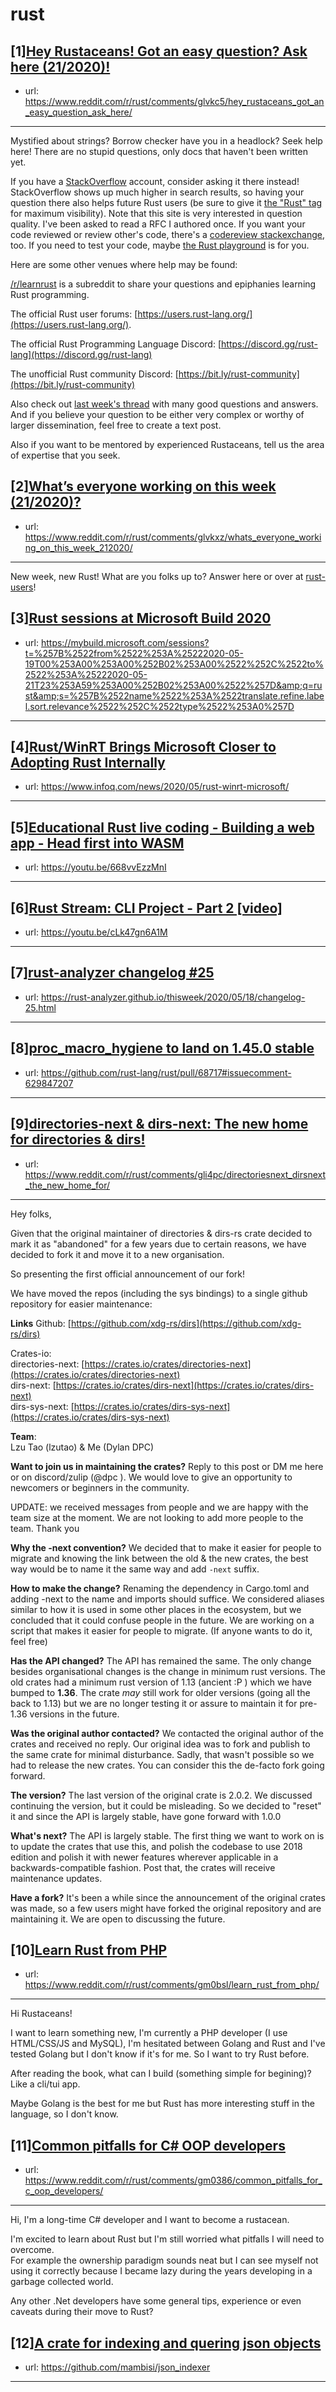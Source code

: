 # rust
## [1][Hey Rustaceans! Got an easy question? Ask here (21/2020)!](https://www.reddit.com/r/rust/comments/glvkc5/hey_rustaceans_got_an_easy_question_ask_here/)
- url: https://www.reddit.com/r/rust/comments/glvkc5/hey_rustaceans_got_an_easy_question_ask_here/
---
Mystified about strings? Borrow checker have you in a headlock? Seek help here! There are no stupid questions, only docs that haven't been written yet.

If you have a [StackOverflow](http://stackoverflow.com/) account, consider asking it there instead! StackOverflow shows up much higher in search results, so having your question there also helps future Rust users (be sure to give it [the "Rust" tag](http://stackoverflow.com/questions/tagged/rust) for maximum visibility). Note that this site is very interested in question quality. I've been asked to read a RFC I authored once. If you want your code reviewed or review other's code, there's a [codereview stackexchange](https://codereview.stackexchange.com/questions/tagged/rust), too. If you need to test your code, maybe [the Rust playground](https://play.rust-lang.org) is for you.

Here are some other venues where help may be found:

[/r/learnrust](https://www.reddit.com/r/learnrust) is a subreddit to share your questions and epiphanies learning Rust programming.

The official Rust user forums: [https://users.rust-lang.org/](https://users.rust-lang.org/).

The official Rust Programming Language Discord: [https://discord.gg/rust-lang](https://discord.gg/rust-lang)

The unofficial Rust community Discord: [https://bit.ly/rust-community](https://bit.ly/rust-community)

Also check out [last week's thread](https://reddit.com/r/rust/comments/ghw4v6/hey_rustaceans_got_an_easy_question_ask_here/) with many good questions and answers. And if you believe your question to be either very complex or worthy of larger dissemination, feel free to create a text post.

Also if you want to be mentored by experienced Rustaceans, tell us the area of expertise that you seek.
## [2][What’s everyone working on this week (21/2020)?](https://www.reddit.com/r/rust/comments/glvkxz/whats_everyone_working_on_this_week_212020/)
- url: https://www.reddit.com/r/rust/comments/glvkxz/whats_everyone_working_on_this_week_212020/
---
New week, new Rust! What are you folks up to? Answer here or over at [rust-users](https://users.rust-lang.org/t/whats-everyone-working-on-this-week-21-2020/42814?u=llogiq)!
## [3][Rust sessions at Microsoft Build 2020](https://www.reddit.com/r/rust/comments/glv1zk/rust_sessions_at_microsoft_build_2020/)
- url: https://mybuild.microsoft.com/sessions?t=%257B%2522from%2522%253A%25222020-05-19T00%253A00%253A00%252B02%253A00%2522%252C%2522to%2522%253A%25222020-05-21T23%253A59%253A00%252B02%253A00%2522%257D&amp;q=rust&amp;s=%257B%2522name%2522%253A%2522translate.refine.label.sort.relevance%2522%252C%2522type%2522%253A0%257D
---

## [4][Rust/WinRT Brings Microsoft Closer to Adopting Rust Internally](https://www.reddit.com/r/rust/comments/glr1w0/rustwinrt_brings_microsoft_closer_to_adopting/)
- url: https://www.infoq.com/news/2020/05/rust-winrt-microsoft/
---

## [5][Educational Rust live coding - Building a web app - Head first into WASM](https://www.reddit.com/r/rust/comments/glx2ka/educational_rust_live_coding_building_a_web_app/)
- url: https://youtu.be/668vvEzzMnI
---

## [6][Rust Stream: CLI Project - Part 2 [video]](https://www.reddit.com/r/rust/comments/glxg81/rust_stream_cli_project_part_2_video/)
- url: https://youtu.be/cLk47gn6A1M
---

## [7][rust-analyzer changelog #25](https://www.reddit.com/r/rust/comments/gm159f/rustanalyzer_changelog_25/)
- url: https://rust-analyzer.github.io/thisweek/2020/05/18/changelog-25.html
---

## [8][proc_macro_hygiene to land on 1.45.0 stable](https://www.reddit.com/r/rust/comments/gllkal/proc_macro_hygiene_to_land_on_1450_stable/)
- url: https://github.com/rust-lang/rust/pull/68717#issuecomment-629847207
---

## [9][directories-next &amp; dirs-next: The new home for directories &amp; dirs!](https://www.reddit.com/r/rust/comments/gli4pc/directoriesnext_dirsnext_the_new_home_for/)
- url: https://www.reddit.com/r/rust/comments/gli4pc/directoriesnext_dirsnext_the_new_home_for/
---
Hey folks, 

Given that the original maintainer of directories &amp; dirs-rs crate decided to mark it as "abandoned" for a few years due to certain reasons, we have decided to fork it and move it to a new organisation. 

So presenting the first official announcement of our fork!

We have moved the repos (including the sys bindings) to a single github repository for easier maintenance: 

**Links**
Github: [https://github.com/xdg-rs/dirs](https://github.com/xdg-rs/dirs)  

Crates-io:  
directories-next: [https://crates.io/crates/directories-next](https://crates.io/crates/directories-next)  
dirs-next: [https://crates.io/crates/dirs-next](https://crates.io/crates/dirs-next)  
dirs-sys-next: [https://crates.io/crates/dirs-sys-next](https://crates.io/crates/dirs-sys-next)  

**Team**:   
Lzu Tao (lzutao) &amp; Me (Dylan DPC) 

**Want to join us in maintaining the crates?**
Reply to this post or DM me here or on discord/zulip (@dpc ). We would love to give an opportunity to newcomers or beginners in the community.

UPDATE: we received  messages from people and we are happy with the team size at the moment. We are not looking to add more people to the team. Thank you 

**Why the -next convention?**
We decided that to make it easier for people to migrate and knowing the link between the old &amp; the new crates, the best way would be to name it the same way and add `-next` suffix. 

**How to make the change?**
Renaming the dependency in Cargo.toml and adding -next to the name and imports should suffice. We considered aliases similar to how it is used in some other places in the ecosystem, but we concluded that it could confuse people in the future. We are working on a script that makes it easier for people to migrate. (If anyone wants to do it, feel free)

**Has the API changed?**
The API has remained the same. The only change besides organisational changes is the change in minimum rust versions. The old crates had a minimum rust version of 1.13 (ancient :P ) which we have bumped to **1.36**. The crate *may* still work for older versions (going all the back to 1.13) but we are no longer testing it or assure to maintain it for pre-1.36 versions in the future. 

**Was the original author contacted?**
We contacted the original author of the crates and received no reply. Our original idea was to fork and publish to the same crate for minimal disturbance. Sadly, that wasn't possible so we had to release the new crates. You can consider this the de-facto fork going forward.

**The version?**
The last version of the original crate is 2.0.2. We discussed continuing the version, but it could be misleading. So we decided to "reset" it and since the API is largely stable, have gone forward with 1.0.0 

**What's next?**
The API is largely stable. The first thing we want to work on is to update the crates that use this, and polish the codebase to use 2018 edition and polish it with newer features wherever applicable in a backwards-compatible fashion. Post that, the crates will receive maintenance updates. 

**Have a fork?**
It's been a while since the announcement of the original crates was made, so a few users might have forked the original repository and are maintaining it. We are open to discussing the future.
## [10][Learn Rust from PHP](https://www.reddit.com/r/rust/comments/gm0bsl/learn_rust_from_php/)
- url: https://www.reddit.com/r/rust/comments/gm0bsl/learn_rust_from_php/
---
Hi Rustaceans!

I want to learn something new, I'm currently a PHP developer (I use HTML/CSS/JS and MySQL), I'm hesitated between Golang and Rust and I've tested Golang but I don't know if it's for me. So I want to try Rust before.

After reading the book, what can I build (something simple for begining)? Like a cli/tui app.  


Maybe Golang is the best for me but Rust has more interesting stuff in the language, so I don't know.
## [11][Common pitfalls for C# OOP developers](https://www.reddit.com/r/rust/comments/gm0386/common_pitfalls_for_c_oop_developers/)
- url: https://www.reddit.com/r/rust/comments/gm0386/common_pitfalls_for_c_oop_developers/
---
Hi, I'm a long-time C# developer and I want to become a rustacean.

I'm excited to learn about Rust but I'm still worried what pitfalls I will need to overcome.  
For example the ownership paradigm sounds neat but I can see myself not using it correctly because I became lazy during the years developing in a garbage collected world.

Any other .Net developers have some general tips, experience or even caveats during their move to Rust?
## [12][A crate for indexing and quering json objects](https://www.reddit.com/r/rust/comments/glz519/a_crate_for_indexing_and_quering_json_objects/)
- url: https://github.com/mambisi/json_indexer
---

